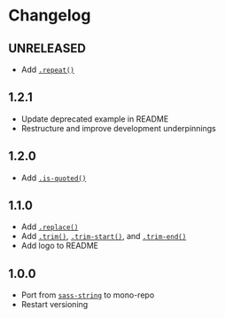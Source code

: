 # Changelog

<!-- The order of list items should be: Critical/Fixes, New, Update, Remove, Underpinnings -->
<!-- ## UNRELEASED -->

## UNRELEASED

* Add [`.repeat()`](https://sass-fairy.com/api/string/repeat)

## 1.2.1

* Update deprecated example in README
* Restructure and improve development underpinnings

## 1.2.0

* Add [`.is-quoted()`](https://sass-fairy.com/api/string/is-quoted)

## 1.1.0

* Add [`.replace()`](https://sass-fairy.com/api/string/replace)
* Add [`.trim()`](https://sass-fairy.com/api/string/trim), [`.trim-start()`](https://sass-fairy.com/api/string/trim-start), and [`.trim-end()`](https://sass-fairy.com/api/string/trim-end)
* Add logo to README

## 1.0.0

* Port from [`sass-string`](https://www.npmjs.com/package/sass-string) to mono-repo
* Restart versioning
